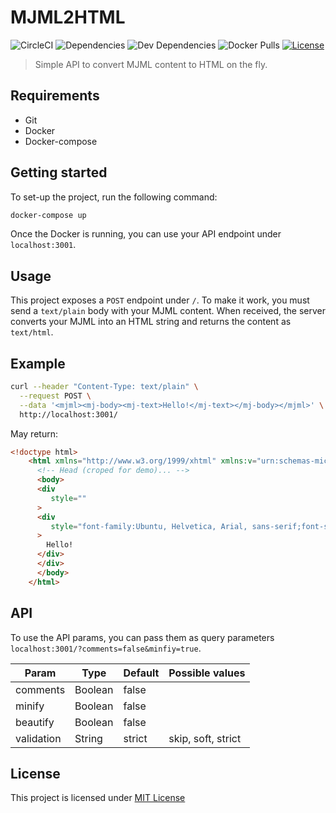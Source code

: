 # MJML2HTML

![CircleCI](https://img.shields.io/circleci/project/github/chronotruck/mjml2html/master.svg)
![Dependencies](https://img.shields.io/david/chronotruck/mjml2html.svg)
![Dev Dependencies](https://img.shields.io/david/dev/chronotruck/mjml2html.svg)
![Docker Pulls](https://img.shields.io/docker/pulls/chronotruck/mjml2html.svg)
[![License](https://img.shields.io/github/license/chronotruck/mjml2html.svg)](https://github.com/chronotruck/mjml2html/blob/master/LICENSE)

> Simple API to convert MJML content to HTML on the fly.

## Requirements

- Git
- Docker
- Docker-compose

## Getting started

To set-up the project, run the following command:

```bash
docker-compose up
```

Once the Docker is running, you can use your API endpoint under `localhost:3001`.

## Usage

This project exposes a `POST` endpoint under `/`. To make it work, you must send a `text/plain` body with your MJML content.
When received, the server converts your MJML into an HTML string and returns the content as `text/html`.

## Example

```bash
curl --header "Content-Type: text/plain" \
  --request POST \
  --data '<mjml><mj-body><mj-text>Hello!</mj-text></mj-body></mjml>' \
  http://localhost:3001/
```

May return:
```html
<!doctype html>
    <html xmlns="http://www.w3.org/1999/xhtml" xmlns:v="urn:schemas-microsoft-com:vml" xmlns:o="urn:schemas-microsoft-com:office:office">
      <!-- Head (croped for demo)... -->
      <body>
      <div
         style=""
      >
      <div
         style="font-family:Ubuntu, Helvetica, Arial, sans-serif;font-size:13px;line-height:1;text-align:left;color:#000000;"
      >
        Hello!
      </div>
      </div>
      </body>
    </html>
```

## API

To use the API params, you can pass them as query parameters
`localhost:3001/?comments=false&minfiy=true`.

| Param      | Type       | Default    | Possible values |
|------------|------------|------------|------------
| comments    | Boolean | false |
| minify    | Boolean | false |
| beautify    | Boolean | false |
| validation    | String | strict | skip, soft, strict

## License

This project is licensed under [MIT License](http://en.wikipedia.org/wiki/MIT_License)
